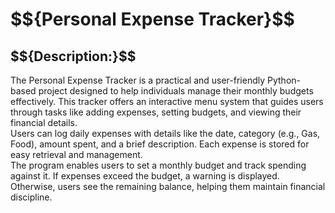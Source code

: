 <h1>$${Personal  Expense  Tracker}$$</h1>

<h2>$${Description:}$$</h2>
The Personal Expense Tracker is a practical and user-friendly Python-based project 
designed to help individuals manage their monthly budgets effectively. This tracker offers an 
interactive menu system that guides users through tasks like adding expenses, setting budgets, and 
viewing their financial details.
<br>
Users can log daily expenses with details like the date, category (e.g., Gas, Food), amount 
spent, and a brief description. Each expense is stored for easy retrieval and management.
<br>
The program enables users to set a monthly budget and track spending against it. If 
expenses exceed the budget, a warning is displayed. Otherwise, users see the remaining balance, 
helping them maintain financial discipline.
